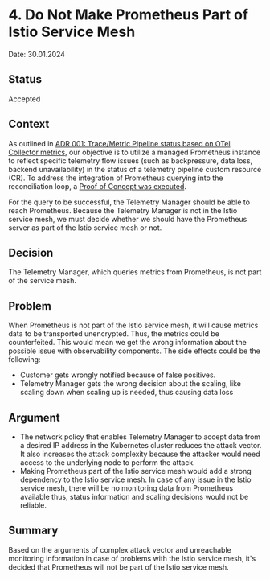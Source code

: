 # 4. Do Not Make Prometheus Part of Istio Service Mesh

Date: 30.01.2024

## Status

Accepted

## Context

As outlined in [ADR 001: Trace/Metric Pipeline status based on OTel Collector metrics](./001-otel-collector-metric-based-pipeline-status.md), our objective is to utilize a managed Prometheus instance to reflect specific telemetry flow issues (such as backpressure, data loss, backend unavailability) in the status of a telemetry pipeline custom resource (CR).
To address the integration of Prometheus querying into the reconciliation loop, a [Proof of Concept was executed](./003-integrate-prometheus-with-telemetry-manager-using-alerting.md).

For the query to be successful, the Telemetry Manager should be able to reach Prometheus. Because the Telemetry Manager is not in the Istio service mesh, we must decide whether we should have the Prometheus server as part of the Istio service mesh or not.

## Decision
The Telemetry Manager, which queries metrics from Prometheus, is not part of the service mesh.

## Problem
When Prometheus is not part of the Istio service mesh, it will cause metrics data to be transported unencrypted. Thus, the metrics could be counterfeited. This would mean we get the wrong information about the possible issue with observability components. The side effects could be the following:
 - Customer gets wrongly notified because of false positives.
 - Telemetry Manager gets the wrong decision about the scaling, like scaling down when scaling up is needed, thus causing data loss

## Argument 
- The network policy that enables Telemetry Manager to accept data from a desired IP address in the Kubernetes cluster reduces the attack vector. It also increases the attack complexity because the attacker would need access to the underlying node to perform the attack.
- Making Prometheus part of the Istio service mesh would add a strong dependency to the Istio service mesh. In case of any issue in the Istio service mesh, there will be no monitoring data from Prometheus available thus, status information and scaling decisions would not be reliable.

## Summary
Based on the arguments of complex attack vector and unreachable monitoring information in case of problems with the Istio service mesh, it's decided that Prometheus will not be part of the Istio service mesh.

